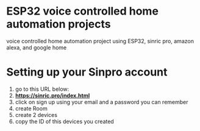 # ESP32 voice controlled home automation projects 
 voice controlled home automation project using ESP32, sinric pro, amazon alexa, and google home


# Setting up your Sinpro account

1. go to this URL below:
2. **https://sinric.pro/index.html**
3. click on sign up using your email and a password you can remember
4. create Room 
5. create 2 devices 
6. copy the ID of this devices you created
